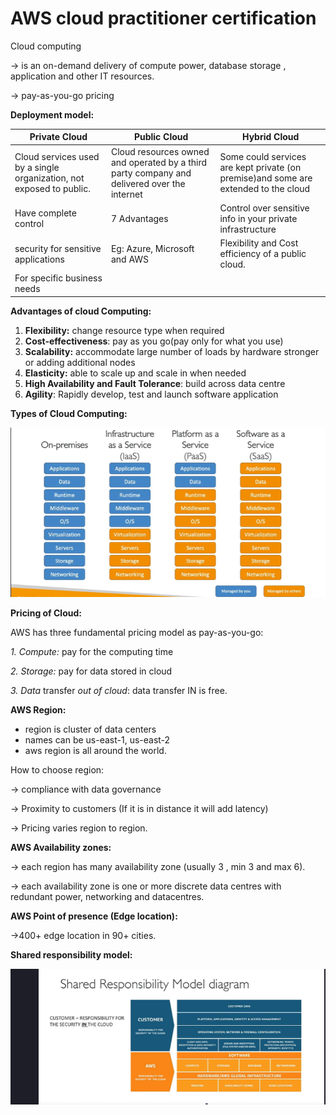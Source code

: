 # AWS cloud practitioner certification

Cloud computing

→ is an on-demand delivery of compute power, database storage , application and other IT resources.

→ pay-as-you-go pricing

**Deployment model:**

| Private Cloud | Public Cloud | Hybrid Cloud |
| --- | --- | --- |
| Cloud services used by a single organization, not exposed to public. | Cloud resources owned and operated by a third party company and delivered over the internet | Some could services are kept private (on premise)and some are extended to the cloud  |
| Have complete control | 7 Advantages | Control over sensitive info in your private infrastructure |
| security for sensitive applications | Eg: Azure, Microsoft and AWS | Flexibility and Cost efficiency of a public cloud. |
| For specific business needs |  |  |

**Advantages of cloud Computing:**

1. **Flexibility:** change resource type when required
2. **Cost-effectiveness**: pay as you go(pay only for what you use)
3. **Scalability:** accommodate large number of loads by hardware stronger or adding additional nodes
4. **Elasticity:** able to scale up and scale in when needed
5. **High Availability and Fault Tolerance**: build across data centre
6. **Agility**: Rapidly develop, test and launch software application

**Types of Cloud Computing:**

![Types of cloud.png](https://github.com/sathyapriya-t/Notes/blob/f685261b7822b5f3cc853cc191593ad46fe0e64e/Cloud/AWS/resources/iass.png)

**Pricing of Cloud:**

AWS has three fundamental pricing model as pay-as-you-go:

*1. Compute:* pay for the computing time

*2. Storage:* pay for data stored in cloud

*3. Data* transfer *out of cloud*: data transfer IN is free.

**AWS Region:**

- region is cluster of data centers
- names can be us-east-1, us-east-2
- aws region is all around the world.

How to choose region:

→ compliance with data governance

→ Proximity to customers (If it is in distance it will add latency)

→ Pricing varies region to region.

**AWS Availability zones:**

→ each region has many availability zone (usually 3 , min 3 and max 6).

→ each availability zone is one or more discrete data centres with redundant power, networking and datacentres.

**AWS Point of presence (Edge location):**

→400+ edge location in 90+ cities.

**Shared responsibility model:**

![sharedResponsibilityModel.png](https://github.com/sathyapriya-t/Notes/blob/f685261b7822b5f3cc853cc191593ad46fe0e64e/Cloud/AWS/resources/sharedResposibilityModel.png)